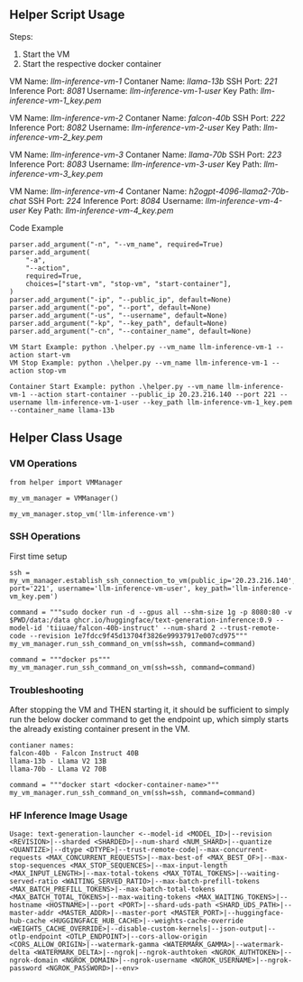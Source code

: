 ## Helper Script Usage

Steps:
1. Start the VM
2. Start the respective docker container

VM Name: *llm-inference-vm-1* Contaner Name: *llama-13b* SSH Port: *221* Inference Port: *8081* Username: *llm-inference-vm-1-user* Key Path: *llm-inference-vm-1_key.pem*

VM Name: *llm-inference-vm-2* Contaner Name: *falcon-40b* SSH Port: *222* Inference Port: *8082* Username: *llm-inference-vm-2-user* Key Path: *llm-inference-vm-2_key.pem*

VM Name: *llm-inference-vm-3* Contaner Name: *llama-70b* SSH Port: *223* Inference Port: *8083* Username: *llm-inference-vm-3-user* Key Path: *llm-inference-vm-3_key.pem*

VM Name: *llm-inference-vm-4* Contaner Name: *h2ogpt-4096-llama2-70b-chat* SSH Port: *224* Inference Port: *8084* Username: *llm-inference-vm-4-user* Key Path: *llm-inference-vm-4_key.pem*

Code Example

    parser.add_argument("-n", "--vm_name", required=True)
    parser.add_argument(
        "-a",
        "--action",
        required=True,
        choices=["start-vm", "stop-vm", "start-container"],
    )
    parser.add_argument("-ip", "--public_ip", default=None)
    parser.add_argument("-po", "--port", default=None)
    parser.add_argument("-us", "--username", default=None)
    parser.add_argument("-kp", "--key_path", default=None)
    parser.add_argument("-cn", "--container_name", default=None)

    VM Start Example: python .\helper.py --vm_name llm-inference-vm-1 --action start-vm
    VM Stop Example: python .\helper.py --vm_name llm-inference-vm-1 --action stop-vm

    Container Start Example: python .\helper.py --vm_name llm-inference-vm-1 --action start-container --public_ip 20.23.216.140 --port 221 --username llm-inference-vm-1-user --key_path llm-inference-vm-1_key.pem --container_name llama-13b



## Helper Class Usage

### VM Operations
    from helper import VMManager

    my_vm_manager = VMManager()

    my_vm_manager.stop_vm('llm-inference-vm')

### SSH Operations

First time setup

    ssh = my_vm_manager.establish_ssh_connection_to_vm(public_ip='20.23.216.140', port='221', username='llm-inference-vm-user', key_path='llm-inference-vm_key.pem')

    command = """sudo docker run -d --gpus all --shm-size 1g -p 8080:80 -v $PWD/data:/data ghcr.io/huggingface/text-generation-inference:0.9 --model-id 'tiiuae/falcon-40b-instruct' --num-shard 2 --trust-remote-code --revision 1e7fdcc9f45d13704f3826e99937917e007cd975"""
    my_vm_manager.run_ssh_command_on_vm(ssh=ssh, command=command)

    command = """docker ps"""
    my_vm_manager.run_ssh_command_on_vm(ssh=ssh, command=command)

### Troubleshooting

After stopping the VM and THEN starting it, it should be sufficient to simply run the below docker command to get the endpoint up, which simply starts the already existing container present in the VM.

    contianer names: 
    falcon-40b - Falcon Instruct 40B
    llama-13b - Llama V2 13B
    llama-70b - Llama V2 70B

    command = """docker start <docker-container-name>"""
    my_vm_manager.run_ssh_command_on_vm(ssh=ssh, command=command)

### HF Inference Image Usage

    Usage: text-generation-launcher <--model-id <MODEL_ID>|--revision <REVISION>|--sharded <SHARDED>|--num-shard <NUM_SHARD>|--quantize <QUANTIZE>|--dtype <DTYPE>|--trust-remote-code|--max-concurrent-requests <MAX_CONCURRENT_REQUESTS>|--max-best-of <MAX_BEST_OF>|--max-stop-sequences <MAX_STOP_SEQUENCES>|--max-input-length <MAX_INPUT_LENGTH>|--max-total-tokens <MAX_TOTAL_TOKENS>|--waiting-served-ratio <WAITING_SERVED_RATIO>|--max-batch-prefill-tokens <MAX_BATCH_PREFILL_TOKENS>|--max-batch-total-tokens <MAX_BATCH_TOTAL_TOKENS>|--max-waiting-tokens <MAX_WAITING_TOKENS>|--hostname <HOSTNAME>|--port <PORT>|--shard-uds-path <SHARD_UDS_PATH>|--master-addr <MASTER_ADDR>|--master-port <MASTER_PORT>|--huggingface-hub-cache <HUGGINGFACE_HUB_CACHE>|--weights-cache-override <WEIGHTS_CACHE_OVERRIDE>|--disable-custom-kernels|--json-output|--otlp-endpoint <OTLP_ENDPOINT>|--cors-allow-origin <CORS_ALLOW_ORIGIN>|--watermark-gamma <WATERMARK_GAMMA>|--watermark-delta <WATERMARK_DELTA>|--ngrok|--ngrok-authtoken <NGROK_AUTHTOKEN>|--ngrok-domain <NGROK_DOMAIN>|--ngrok-username <NGROK_USERNAME>|--ngrok-password <NGROK_PASSWORD>|--env>


